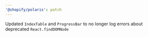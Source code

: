 ```yaml
---
'@shopify/polaris': patch
---
```


Updated `IndexTable` and `ProgressBar` to no longer log errors about deprecated `React.findDOMNode`

